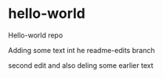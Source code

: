 # hello-world
Hello-world repo


Adding some text int he readme-edits branch

second edit and also deling some earlier text

